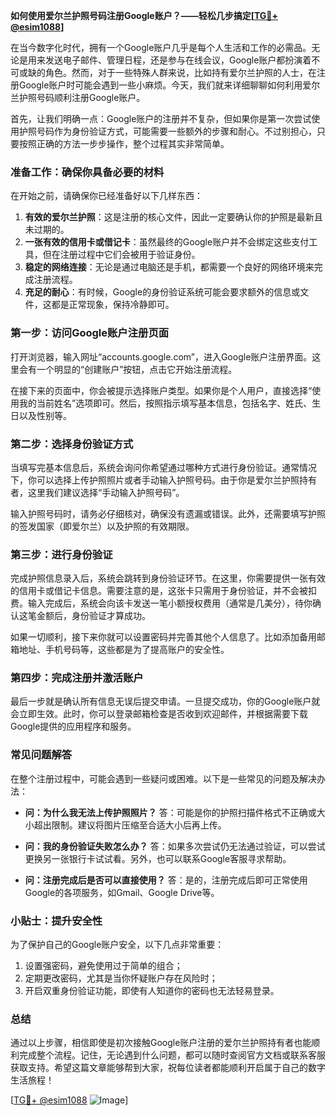 **如何使用爱尔兰护照号码注册Google账户？——轻松几步搞定[[TG💪+ @esim1088](https://t.me/s/esim1088)]**

在当今数字化时代，拥有一个Google账户几乎是每个人生活和工作的必需品。无论是用来发送电子邮件、管理日程，还是参与在线会议，Google账户都扮演着不可或缺的角色。然而，对于一些特殊人群来说，比如持有爱尔兰护照的人士，在注册Google账户时可能会遇到一些小麻烦。今天，我们就来详细聊聊如何利用爱尔兰护照号码顺利注册Google账户。

首先，让我们明确一点：Google账户的注册并不复杂，但如果你是第一次尝试使用护照号码作为身份验证方式，可能需要一些额外的步骤和耐心。不过别担心，只要按照正确的方法一步步操作，整个过程其实非常简单。

### **准备工作：确保你具备必要的材料**
在开始之前，请确保你已经准备好以下几样东西：

1. **有效的爱尔兰护照**：这是注册的核心文件，因此一定要确认你的护照是最新且未过期的。
2. **一张有效的信用卡或借记卡**：虽然最终的Google账户并不会绑定这些支付工具，但在注册过程中它们会被用于验证身份。
3. **稳定的网络连接**：无论是通过电脑还是手机，都需要一个良好的网络环境来完成注册流程。
4. **充足的耐心**：有时候，Google的身份验证系统可能会要求额外的信息或文件，这都是正常现象，保持冷静即可。

### **第一步：访问Google账户注册页面**
打开浏览器，输入网址“accounts.google.com”，进入Google账户注册界面。这里会有一个明显的“创建账户”按钮，点击它开始注册流程。

在接下来的页面中，你会被提示选择账户类型。如果你是个人用户，直接选择“使用我的当前姓名”选项即可。然后，按照指示填写基本信息，包括名字、姓氏、生日以及性别等。

### **第二步：选择身份验证方式**
当填写完基本信息后，系统会询问你希望通过哪种方式进行身份验证。通常情况下，你可以选择上传护照照片或者手动输入护照号码。由于你是爱尔兰护照持有者，这里我们建议选择“手动输入护照号码”。

输入护照号码时，请务必仔细核对，确保没有遗漏或错误。此外，还需要填写护照的签发国家（即爱尔兰）以及护照的有效期限。

### **第三步：进行身份验证**
完成护照信息录入后，系统会跳转到身份验证环节。在这里，你需要提供一张有效的信用卡或借记卡信息。需要注意的是，这张卡只需用于身份验证，并不会被扣费。输入完成后，系统会向该卡发送一笔小额授权费用（通常是几美分），待你确认这笔金额后，身份验证才算成功。

如果一切顺利，接下来你就可以设置密码并完善其他个人信息了。比如添加备用邮箱地址、手机号码等，这些都是为了提高账户的安全性。

### **第四步：完成注册并激活账户**
最后一步就是确认所有信息无误后提交申请。一旦提交成功，你的Google账户就会立即生效。此时，你可以登录邮箱检查是否收到欢迎邮件，并根据需要下载Google提供的应用程序和服务。

### **常见问题解答**
在整个注册过程中，可能会遇到一些疑问或困难。以下是一些常见的问题及解决办法：

- **问：为什么我无法上传护照照片？**
  答：可能是你的护照扫描件格式不正确或大小超出限制。建议将图片压缩至合适大小后再上传。

- **问：我的身份验证失败怎么办？**
  答：如果多次尝试仍无法通过验证，可以尝试更换另一张银行卡试试看。另外，也可以联系Google客服寻求帮助。

- **问：注册完成后是否可以直接使用？**
  答：是的，注册完成后即可正常使用Google的各项服务，如Gmail、Google Drive等。

### **小贴士：提升安全性**
为了保护自己的Google账户安全，以下几点非常重要：
1. 设置强密码，避免使用过于简单的组合；
2. 定期更改密码，尤其是当你怀疑账户存在风险时；
3. 开启双重身份验证功能，即使有人知道你的密码也无法轻易登录。

### **总结**
通过以上步骤，相信即使是初次接触Google账户注册的爱尔兰护照持有者也能顺利完成整个流程。记住，无论遇到什么问题，都可以随时查阅官方文档或联系客服获取支持。希望这篇文章能够帮到大家，祝每位读者都能顺利开启属于自己的数字生活旅程！

[[TG💪+ @esim1088](https://t.me/s/esim1088) ![Image](https://i.postimg.cc/4NQfJmqS/Snipaste-2025-05-13-00-14-12.png)]